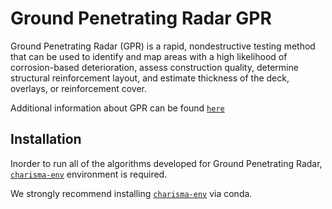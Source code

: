 # Ground Penetrating Radar GPR

Ground Penetrating Radar (GPR) is a rapid, nondestructive testing method that can be used to identify and map areas with a high likelihood of corrosion-based deterioration, assess construction quality, determine structural reinforcement layout, and estimate thickness of the deck, overlays, or reinforcement cover.

Additional information about GPR can be found [`here`](https://infotechnology.fhwa.dot.gov/wp-content/themes/nde/inc/mpdf-development/Generatedpdfs/GPRDelaminationandCorrosion.pdf)


## Installation

Inorder to run all of the algorithms developed for Ground Penetrating Radar, [`charisma-env`](https://github.com/TFHRCFASTNDElab/CHARISMA/blob/main/environment) environment is required.

We strongly recommend installing  [`charisma-env`](https://github.com/TFHRCFASTNDElab/CHARISMA/blob/main/environment) via conda.
